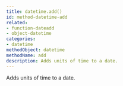 ```yaml
---
title: datetime.add()
id: method-datetime-add
related:
- function-dateadd
- object-datetime
categories:
- datetime
methodObject: datetime
methodName: add
description: Adds units of time to a date.
---
```


Adds units of time to a date.
